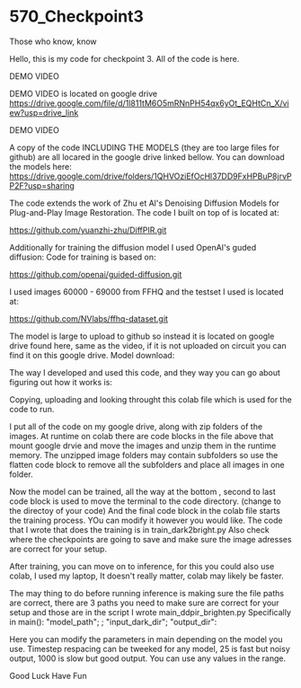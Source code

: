 # 570_Checkpoint3
Those who know, know

Hello, this is my code for checkpoint 3. All of the code is here.

DEMO VIDEO

DEMO VIDEO is located on google drive https://drive.google.com/file/d/1l811tM6O5mRNnPH54qx6yOt_EQHtCn_X/view?usp=drive_link

DEMO VIDEO

A copy of the code INCLUDING THE MODELS (they are too large files for github) are all locared in the google drive linked bellow.
You can download the models here: https://drive.google.com/drive/folders/1QHVOziEfOcHl37DD9FxHPBuP8jrvPP2F?usp=sharing

The code extends the work of Zhu et Al's Denoising Diffusion Models for Plug-and-Play Image Restoration. The code I built on top of is located at: 

https://github.com/yuanzhi-zhu/DiffPIR.git

Additionally for training the diffusion model I used OpenAI's guded diffusion: Code for training is based on: 

https://github.com/openai/guided-diffusion.git

I used images 60000 - 69000 from FFHQ and the testset I used is located at: 

https://github.com/NVlabs/ffhq-dataset.git


The model is large to upload to github so instead it is located on google drive found here, same as the video, if it is not uploaded on circuit you can find it on this google drive.
Model download:

The way I developed and used this code, and they way you can go about figuring out how it works is:

Copying, uploading and looking throught this colab file which is used for the code to run.

I put all of the code on my google drive, along with zip folders of the images. 
At runtime on colab there are code blocks in the file above that mount google drvie and move the images and unzip them in the runtime memory.
The unzipped image folders may contain subfolders so use the flatten code block to remove all the subfolders and place all images in one folder.

Now the model can be trained, all the way at the bottom , second to last code block is used to move the terminal to the code directory. (change to the directoy of your code)
And the final code block in the colab file starts the training process. YOu can modify it however you would like. The code that I wrote that does the training is in train_dark2bright.py
Also check where the checkpoints are going to save and make sure the image adresses are correct for your setup.

After training, you can move on to inference, for this you could also use colab, I used my laptop, It doesn't really matter, colab may likely be faster.

The may thing to do before running inference is making sure the file paths are correct, there are 3 paths you need to make sure are correct for your setup and those are in the script I wrote main_ddpir_brighten.py
Specifically in main(): "model_path"; ; "input_dark_dir"; "output_dir":

Here you can modify the parameters in main depending on the model you use. Timestep respacing can be tweeked for any model, 25 is fast but noisy output, 1000 is slow but good output. You can use any values in the range.

Good Luck Have Fun
